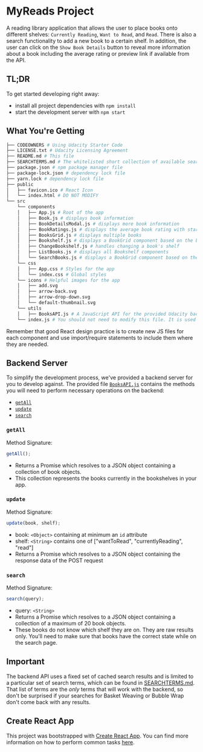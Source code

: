 # MyReads Project

A reading library application that allows the user to place books onto different shelves: `Currently Reading`, `Want to Read`, and `Read`. There is also a search functionality to add a new book to a certain shelf. In addition, the user can click on the `Show Book Details` button to reveal more information about a book including the average rating or preview link if available from the API. 

## TL;DR

To get started developing right away:

- install all project dependencies with `npm install`
- start the development server with `npm start`

## What You're Getting

```bash
├── CODEOWNERS # Using Udacity Starter Code
├── LICENSE.txt # Udacity Licensing Agreement
├── README.md # This file
├── SEARCHTERMS.md # The whitelisted short collection of available search terms for you to use with the app
├── package.json # npm package manager file
├── package-lock.json # dependency lock file
├── yarn.lock # dependency lock file
├── public
│   ├── favicon.ico # React Icon
│   └── index.html # DO NOT MODIFY
└── src
    └── components
    │   ├── App.js # Root of the app
    │   ├── Book.js # displays book information
    │   ├── BookDetailsModal.js # displays more book information
    │   ├── BookRatings.js # displays the average book rating with star icons
    │   ├── BooksGrid.js # displays multiple books 
    │   ├── Bookshelf.js # displays a BookGrid component based on the books on that shelf 
    │   ├── ChangeBookshelf.js # handles changing a book's shelf
    │   ├── ListBooks.js # displays all Bookshelf components 
    │   └── SearchBooks.js # displays a BookGrid component based on the query searched
    └── css
    │   ├── App.css # Styles for the app
    │   └── index.css # Global styles
    └── icons # Helpful images for the app
    │   ├── add.svg
    │   ├── arrow-back.svg
    │   ├── arrow-drop-down.svg
    │   └── default-thumbnail.svg
    └── utils
    │   ├── BooksAPI.js # A JavaScript API for the provided Udacity backend. Instructions for the methods are below.
    └── index.js # You should not need to modify this file. It is used for DOM rendering only.
```

Remember that good React design practice is to create new JS files for each component and use import/require statements to include them where they are needed.

## Backend Server

To simplify the development process, we've provided a backend server for you to develop against. The provided file [`BooksAPI.js`](src/BooksAPI.js) contains the methods you will need to perform necessary operations on the backend:

- [`getAll`](#getall)
- [`update`](#update)
- [`search`](#search)

### `getAll`

Method Signature:

```js
getAll();
```

- Returns a Promise which resolves to a JSON object containing a collection of book objects.
- This collection represents the books currently in the bookshelves in your app.

### `update`

Method Signature:

```js
update(book, shelf);
```

- book: `<Object>` containing at minimum an `id` attribute
- shelf: `<String>` contains one of ["wantToRead", "currentlyReading", "read"]
- Returns a Promise which resolves to a JSON object containing the response data of the POST request

### `search`

Method Signature:

```js
search(query);
```

- query: `<String>`
- Returns a Promise which resolves to a JSON object containing a collection of a maximum of 20 book objects.
- These books do not know which shelf they are on. They are raw results only. You'll need to make sure that books have the correct state while on the search page.

## Important

The backend API uses a fixed set of cached search results and is limited to a particular set of search terms, which can be found in [SEARCHTERMS.md](SEARCHTERMS.md). That list of terms are the _only_ terms that will work with the backend, so don't be surprised if your searches for Basket Weaving or Bubble Wrap don't come back with any results.

## Create React App

This project was bootstrapped with [Create React App](https://github.com/facebook/create-react-app). You can find more information on how to perform common tasks [here](https://github.com/facebook/create-react-app/blob/main/packages/cra-template/template/README.md).

